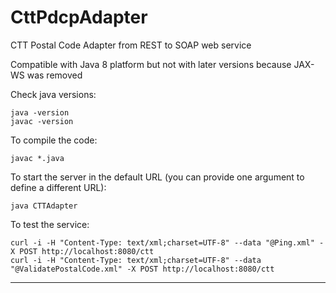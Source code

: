 # CttPdcpAdapter
CTT Postal Code Adapter from REST to SOAP web service

Compatible with Java 8 platform but not with later versions because JAX-WS was removed

Check java versions:

```
java -version
javac -version
```

To compile the code:

```
javac *.java
```

To start the server in the default URL (you can provide one argument to define a different URL):

```
java CTTAdapter
```

To test the service:

```
curl -i -H "Content-Type: text/xml;charset=UTF-8" --data "@Ping.xml" -X POST http://localhost:8080/ctt
curl -i -H "Content-Type: text/xml;charset=UTF-8" --data "@ValidatePostalCode.xml" -X POST http://localhost:8080/ctt
```


----
